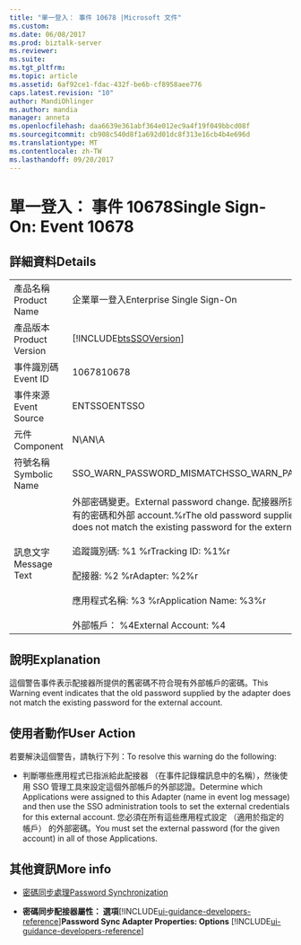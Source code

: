 ```yaml
---
title: "單一登入： 事件 10678 |Microsoft 文件"
ms.custom: 
ms.date: 06/08/2017
ms.prod: biztalk-server
ms.reviewer: 
ms.suite: 
ms.tgt_pltfrm: 
ms.topic: article
ms.assetid: 6af92ce1-fdac-432f-be6b-cf8958aee776
caps.latest.revision: "10"
author: MandiOhlinger
ms.author: mandia
manager: anneta
ms.openlocfilehash: daa6639e361abf364e012ec9a4f19f049bbcd08f
ms.sourcegitcommit: cb908c540d8f1a692d01dc8f313e16cb4b4e696d
ms.translationtype: MT
ms.contentlocale: zh-TW
ms.lasthandoff: 09/20/2017
---
```

# <a name="single-sign-on-event-10678"></a><span data-ttu-id="8b45e-102">單一登入： 事件 10678</span><span class="sxs-lookup"><span data-stu-id="8b45e-102">Single Sign-On: Event 10678</span></span>
## <a name="details"></a><span data-ttu-id="8b45e-103">詳細資料</span><span class="sxs-lookup"><span data-stu-id="8b45e-103">Details</span></span>  
  
|||  
|-|-|  
|<span data-ttu-id="8b45e-104">產品名稱</span><span class="sxs-lookup"><span data-stu-id="8b45e-104">Product Name</span></span>|<span data-ttu-id="8b45e-105">企業單一登入</span><span class="sxs-lookup"><span data-stu-id="8b45e-105">Enterprise Single Sign-On</span></span>|  
|<span data-ttu-id="8b45e-106">產品版本</span><span class="sxs-lookup"><span data-stu-id="8b45e-106">Product Version</span></span>|[!INCLUDE[btsSSOVersion](../includes/btsssoversion-md.md)]|  
|<span data-ttu-id="8b45e-107">事件識別碼</span><span class="sxs-lookup"><span data-stu-id="8b45e-107">Event ID</span></span>|<span data-ttu-id="8b45e-108">10678</span><span class="sxs-lookup"><span data-stu-id="8b45e-108">10678</span></span>|  
|<span data-ttu-id="8b45e-109">事件來源</span><span class="sxs-lookup"><span data-stu-id="8b45e-109">Event Source</span></span>|<span data-ttu-id="8b45e-110">ENTSSO</span><span class="sxs-lookup"><span data-stu-id="8b45e-110">ENTSSO</span></span>|  
|<span data-ttu-id="8b45e-111">元件</span><span class="sxs-lookup"><span data-stu-id="8b45e-111">Component</span></span>|<span data-ttu-id="8b45e-112">N\A</span><span class="sxs-lookup"><span data-stu-id="8b45e-112">N\A</span></span>|  
|<span data-ttu-id="8b45e-113">符號名稱</span><span class="sxs-lookup"><span data-stu-id="8b45e-113">Symbolic Name</span></span>|<span data-ttu-id="8b45e-114">SSO_WARN_PASSWORD_MISMATCH</span><span class="sxs-lookup"><span data-stu-id="8b45e-114">SSO_WARN_PASSWORD_MISMATCH</span></span>|  
|<span data-ttu-id="8b45e-115">訊息文字</span><span class="sxs-lookup"><span data-stu-id="8b45e-115">Message Text</span></span>|<span data-ttu-id="8b45e-116">外部密碼變更。</span><span class="sxs-lookup"><span data-stu-id="8b45e-116">External password change.</span></span> <span data-ttu-id="8b45e-117">配接器所提供的舊密碼不符合現有的密碼和外部 account.%r</span><span class="sxs-lookup"><span data-stu-id="8b45e-117">The old password supplied by the adapter does not match the existing password for the external account.%r</span></span><br /><br /> <span data-ttu-id="8b45e-118">追蹤識別碼: %1 %r</span><span class="sxs-lookup"><span data-stu-id="8b45e-118">Tracking ID: %1%r</span></span><br /><br /> <span data-ttu-id="8b45e-119">配接器: %2 %r</span><span class="sxs-lookup"><span data-stu-id="8b45e-119">Adapter: %2%r</span></span><br /><br /> <span data-ttu-id="8b45e-120">應用程式名稱: %3 %r</span><span class="sxs-lookup"><span data-stu-id="8b45e-120">Application Name: %3%r</span></span><br /><br /> <span data-ttu-id="8b45e-121">外部帳戶： %4</span><span class="sxs-lookup"><span data-stu-id="8b45e-121">External Account: %4</span></span>|  
  
## <a name="explanation"></a><span data-ttu-id="8b45e-122">說明</span><span class="sxs-lookup"><span data-stu-id="8b45e-122">Explanation</span></span>  
 <span data-ttu-id="8b45e-123">這個警告事件表示配接器所提供的舊密碼不符合現有外部帳戶的密碼。</span><span class="sxs-lookup"><span data-stu-id="8b45e-123">This Warning event indicates that the old password supplied by the adapter does not match the existing password for the external account.</span></span>  
  
## <a name="user-action"></a><span data-ttu-id="8b45e-124">使用者動作</span><span class="sxs-lookup"><span data-stu-id="8b45e-124">User Action</span></span>  
 <span data-ttu-id="8b45e-125">若要解決這個警告，請執行下列：</span><span class="sxs-lookup"><span data-stu-id="8b45e-125">To resolve this warning do the following:</span></span>  
  
-   <span data-ttu-id="8b45e-126">判斷哪些應用程式已指派給此配接器 （在事件記錄檔訊息中的名稱），然後使用 SSO 管理工具來設定這個外部帳戶的外部認證。</span><span class="sxs-lookup"><span data-stu-id="8b45e-126">Determine which Applications were assigned to this Adapter (name in event log message) and then use the SSO administration tools to set the external credentials for this external account.</span></span> <span data-ttu-id="8b45e-127">您必須在所有這些應用程式設定 （適用於指定的帳戶） 的外部密碼。</span><span class="sxs-lookup"><span data-stu-id="8b45e-127">You must set the external password (for the given account) in all of those Applications.</span></span>  
  
## <a name="more-info"></a><span data-ttu-id="8b45e-128">其他資訊</span><span class="sxs-lookup"><span data-stu-id="8b45e-128">More info</span></span>
  
-   [<span data-ttu-id="8b45e-129">密碼同步處理</span><span class="sxs-lookup"><span data-stu-id="8b45e-129">Password Synchronization</span></span>](../core/password-synchronization2.md)  
  
-   <span data-ttu-id="8b45e-130">**密碼同步配接器屬性： 選項**[!INCLUDE[ui-guidance-developers-reference](../includes/ui-guidance-developers-reference.md)]</span><span class="sxs-lookup"><span data-stu-id="8b45e-130">**Password Sync Adapter Properties: Options** [!INCLUDE[ui-guidance-developers-reference](../includes/ui-guidance-developers-reference.md)]</span></span>
